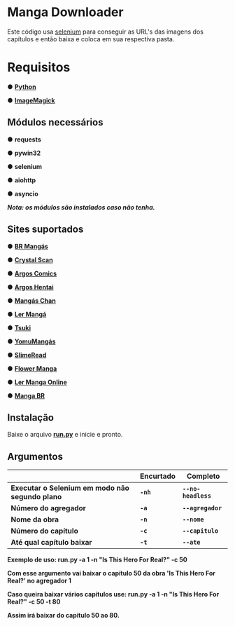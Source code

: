 # Manga Downloader

Este código usa [selenium](https://www.selenium.dev/pt-br/documentation/) para conseguir as URL's das imagens dos capítulos e então baixa e coloca em sua respectiva pasta.

# Requisitos
● [**Python**](https://www.python.org/ftp/python/3.10.11/python-3.10.11-amd64.exe)

● [**ImageMagick**](https://github.com/OneDefauter/Menu_/releases/download/Req/ImageMagick-7.1.1-21-Q16-HDRI-x64-dll.exe)

## Módulos necessários
● **requests**

● **pywin32**

● **selenium**

● **aiohttp**

● **asyncio**

***Nota: os módulos são instalados caso não tenha.***

## Sites suportados
● **[BR Mangás](https://www.brmangas.net/)**

● **[Crystal Scan](https://crystalscan.net/)**

● **[Argos Comics](https://argoscomics.com/)**

● **[Argos Hentai](https://argoshentai.com/)**

● **[Mangás Chan](https://mangaschan.net/)**

● **[Ler Mangá](https://lermanga.org/)**

● **[Tsuki](https://tsuki-mangas.com/)**

● **[YomuMangás](https://yomumangas.com/)**

● **[SlimeRead](https://slimeread.com/)**

● **[Flower Manga](https://flowermanga.com/)**

● **[Ler Manga Online](https://lermangaonline.com.br/)**

● **[Manga BR](https://mangabr.net/)**



## Instalação

Baixe o arquivo [**run.py**](https://github.com/OneDefauter/Manga-Downloader/releases/download/Main/run.py) e inicie e pronto.

## Argumentos

|                |Encurtado                          |Completo                         |
|----------------|-------------------------------|-----------------------------|
|**Executar o Selenium em modo não segundo plano**|**`-nh`**            |**`--no-headless`**            |
|**Número do agregador**         |**`-a`**            |**`--agregador`**            |
|**Nome da obra**          |**`-n`**|**`--nome`**|
|**Número do capítulo**          |**`-c`**|**`--capitulo`**|
|**Até qual capítulo baixar**          |**`-t`**|**`--ate`**|

**Exemplo de uso: run.py -a 1 -n "Is This Hero For Real?" -c 50**

**Com esse argumento vai baixar o capítulo 50 da obra 'Is This Hero For Real?' no agregador 1**

**Caso queira baixar vários capítulos use: run.py -a 1 -n "Is This Hero For Real?" -c 50 -t 80**

**Assim irá baixar do capítulo 50 ao 80.**
